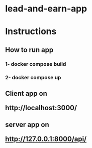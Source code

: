# lead-and-earn-app


<h1>Instructions</1>

<h2>How to run app</2>
<h3>1- docker compose build </3>
<h3>2- docker compose up 

<h2>Client app on </2>

  http://localhost:3000/

  <h2>server app on </2>
    
  http://127.0.0.1:8000/api/
